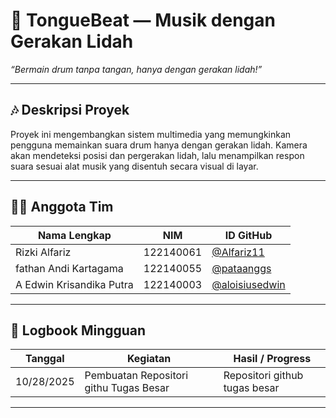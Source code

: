 # 🥁 TongueBeat — Musik dengan Gerakan Lidah
*“Bermain drum tanpa tangan, hanya dengan gerakan lidah!”*

---

## 🎶 Deskripsi Proyek

Proyek ini mengembangkan sistem multimedia yang memungkinkan pengguna memainkan suara drum hanya dengan gerakan lidah. Kamera akan mendeteksi posisi dan pergerakan lidah, lalu menampilkan respon suara sesuai alat musik yang disentuh secara visual di layar.

---

## 👨‍💻 Anggota Tim

| Nama Lengkap | NIM | ID GitHub |
|---------------|-----|-----------|
| Rizki Alfariz | 122140061 | [@Alfariz11](https://github.com/Alfariz11) |
| fathan Andi Kartagama | 122140055 |[@pataanggs]( https://github.com/pataanggs) |
| A Edwin Krisandika Putra | 122140003 |[@aloisiusedwin]( https://github.com/aloisiusedwin) |

---

## 📅 Logbook Mingguan

| Tanggal | Kegiatan | Hasil / Progress |
|---------|-----------|------------------|
| 10/28/2025 | Pembuatan Repositori githu Tugas Besar | Repositori github tugas besar |

---
